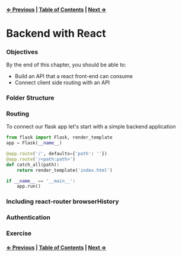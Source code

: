 #### [⇐ Previous](./05-redux_continued.md) | [Table of Contents](./../readme.md) | [Next ⇒](./07-react_native.md)

# Backend with React

### Objectives

By the end of this chapter, you should be able to:

- Build an API that a react front-end can consume
- Connect client side routing with an API

### Folder Structure

### Routing

To connect our flask app let's start with a simple backend application

```py
from flask import Flask, render_template
app = Flask(__name__)

@app.route('/', defaults={'path': ''})
@app.route('/<path:path>')
def catch_all(path):
    return render_template('index.html')

if __name__ == '__main__':
    app.run()
```



### Including react-router browserHistory

### Authentication

### Exercise

#### [⇐ Previous](./05-redux_continued.md) | [Table of Contents](./../readme.md) | [Next ⇒](./07-react_native.md)